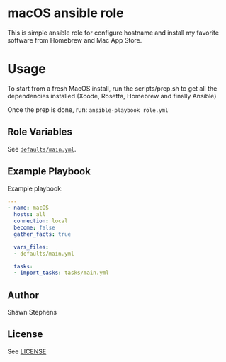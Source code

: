 # macOS ansible role

This is simple ansible role for configure hostname and install my favorite software from Homebrew and Mac App Store.

# Usage
To start from a fresh MacOS install, run the scripts/prep.sh to get all the dependencies installed (Xcode, Rosetta, Homebrew and finally Ansible)

Once the prep is done, run: `ansible-playbook role.yml`

## Role Variables


See [`defaults/main.yml`](defaults/main.yml).


## Example Playbook

Example playbook:
```yaml
---
- name: macOS
  hosts: all
  connection: local
  become: false
  gather_facts: true

  vars_files:
  - defaults/main.yml

  tasks:
  - import_tasks: tasks/main.yml
```

## Author

Shawn Stephens

## License

See [LICENSE](LICENSE)

